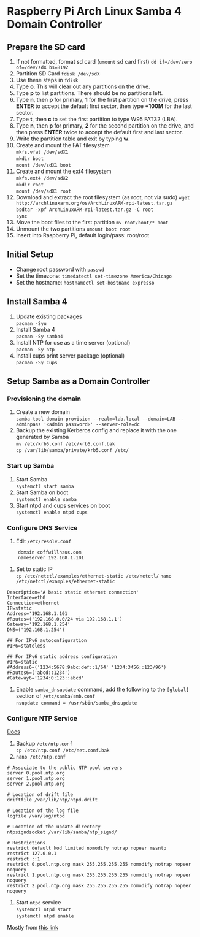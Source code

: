 # Raspberry Pi Arch Linux Samba 4 Domain Controller

## Prepare the SD card

1. If not formatted, format sd card (`umount` sd card first)
    `dd if=/dev/zero of=/dev/sdX bs=8192`
1. Partition SD Card
    `fdisk /dev/sdX`
1. Use these steps in `fdisk`
  1. Type __o__. This will clear out any partitions on the drive.
  1. Type __p__ to list partitions. There should be no partitions left.
  1. Type __n__, then __p__ for primary, __1__ for the first partition on the drive, press __ENTER__ to accept the default first sector, then type __+100M__ for the last sector.
  1. Type __t__, then __c__ to set the first partition to type W95 FAT32 (LBA).
  1. Type __n__, then __p__ for primary, __2__ for the second partition on the drive, and then press __ENTER__ twice to accept the default first and last sector.
  1. Write the partition table and exit by typing __w__.
1. Create and mount the FAT filesystem  
  `mkfs.vfat /dev/sdX1`  
  `mkdir boot`  
  `mount /dev/sdX1 boot`  
1. Create and mount the ext4 filesystem  
  `mkfs.ext4 /dev/sdX2`  
  `mkdir root`  
  `mount /dev/sdX1 root`  
1. Download and extract the root filesystem (as root, not via sudo)
  `wget http://archlinuxarm.org/os/ArchLinuxARM-rpi-latest.tar.gz`  
  `bsdtar -xpf ArchLinuxARM-rpi-latest.tar.gz -C root`  
  `sync`  
1. Move the boot files to the first partition
  `mv root/boot/* boot`  
1. Unmount the two partitions
  `umount boot root`  
1. Insert into Raspberry Pi, default login/pass: root/root

## Initial Setup

- Change root password with `passwd`
- Set the timezone: `timedatectl set-timezone America/Chicago`
- Set the hostname: `hostnamectl set-hostname expresso`

## Install Samba 4

1. Update existing packages  
  `pacman -Syu`
1. Install Samba 4  
  `pacman -Sy samba4`
1. Install NTP for use as a time server (optional)  
  `pacman -Sy ntp`
1. Install cups print server package (optional)  
  `pacman -Sy cups`

## Setup Samba as a Domain Controller
### Provisioning the domain
1. Create a new domain   
  `samba-tool domain provision --realm=lab.local --domain=LAB --adminpass '<admin password>' --server-role=dc`
1. Backup the existing Kerberos config and replace it with the one generated by Samba  
  `mv /etc/krb5.conf /etc/krb5.conf.bak`  
  `cp /var/lib/samba/private/krb5.conf /etc/`  

### Start up Samba
1. Start Samba  
  `systemctl start samba`  
1. Start Samba on boot  
  `systemctl enable samba`  
1. Start ntpd and cups services on boot  
  `systemctl enable ntpd cups`

### Configure DNS Service
1. Edit `/etc/resolv.conf`  

```
    domain coffwillhaus.com  
    nameserver 192.168.1.101
```

1. Set to static IP  
  `cp /etc/netctl/examples/ethernet-static /etc/netctl/`
  `nano /etc/netctl/examples/ethernet-static`

```
Description='A basic static ethernet connection'
Interface=eth0
Connection=ethernet
IP=static
Address='192.168.1.101
#Routes=('192.168.0.0/24 via 192.168.1.1')
Gateway='192.168.1.254'
DNS=('192.168.1.254')

## For IPv6 autoconfiguration
#IP6=stateless

## For IPv6 static address configuration
#IP6=static
#Address6=('1234:5678:9abc:def::1/64' '1234:3456::123/96')
#Routes6=('abcd::1234')
#Gateway6='1234:0:123::abcd'
```

1. Enable `samba_dnsupdate` command, add the following to the `[global]` section of `/etc/samba/smb.conf`  
  `nsupdate command = /usr/sbin/samba_dnsupdate`  

### Configure NTP Service
[Docs](https://wiki.archlinux.org/index.php/Samba_4_Active_Directory_domain_controller#NTPD)

1. Backup `/etc/ntp.conf`  
  `cp /etc/ntp.conf /etc/net.conf.bak`  
1. `nano /etc/ntp.conf`  

```
# Associate to the public NTP pool servers
server 0.pool.ntp.org
server 1.pool.ntp.org
server 2.pool.ntp.org

# Location of drift file
driftfile /var/lib/ntp/ntpd.drift

# Location of the log file
logfile /var/log/ntpd

# Location of the update directory
ntpsigndsocket /var/lib/samba/ntp_signd/

# Restrictions
restrict default kod limited nomodify notrap nopeer mssntp
restrict 127.0.0.1
restrict ::1
restrict 0.pool.ntp.org mask 255.255.255.255 nomodify notrap nopeer noquery
restrict 1.pool.ntp.org mask 255.255.255.255 nomodify notrap nopeer noquery
restrict 2.pool.ntp.org mask 255.255.255.255 nomodify notrap nopeer noquery
```
1. Start `ntpd` service  
  `systemctl ntpd start`  
  `systemctl ntpd enable`

Mostly from [this link](http://blog.dabasinskas.net/installing-samba-4-domain-controller-on-raspberry-pi-running-archlinux-arm/)
